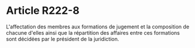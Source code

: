 # Article R222-8

L'affectation des membres aux formations de jugement et la composition de chacune d'elles ainsi que la répartition des affaires entre ces formations sont décidées par le président de la juridiction.

